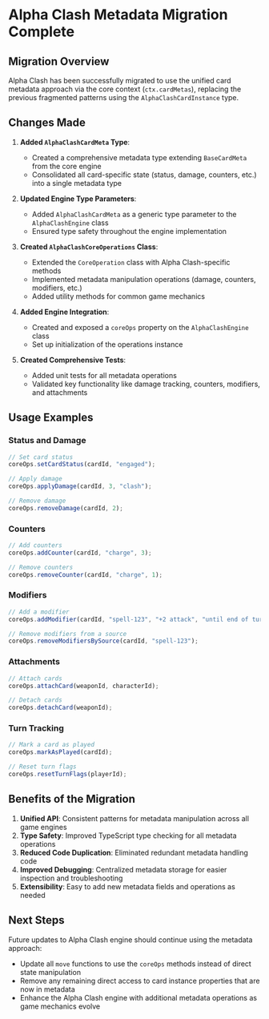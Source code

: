 # Alpha Clash Metadata Migration Complete

## Migration Overview

Alpha Clash has been successfully migrated to use the unified card metadata approach via the core context (`ctx.cardMetas`), replacing the previous fragmented patterns using the `AlphaClashCardInstance` type.

## Changes Made

1. **Added `AlphaClashCardMeta` Type**:
   - Created a comprehensive metadata type extending `BaseCardMeta` from the core engine
   - Consolidated all card-specific state (status, damage, counters, etc.) into a single metadata type

2. **Updated Engine Type Parameters**:
   - Added `AlphaClashCardMeta` as a generic type parameter to the `AlphaClashEngine` class
   - Ensured type safety throughout the engine implementation

3. **Created `AlphaClashCoreOperations` Class**:
   - Extended the `CoreOperation` class with Alpha Clash-specific methods
   - Implemented metadata manipulation operations (damage, counters, modifiers, etc.)
   - Added utility methods for common game mechanics

4. **Added Engine Integration**:
   - Created and exposed a `coreOps` property on the `AlphaClashEngine` class
   - Set up initialization of the operations instance

5. **Created Comprehensive Tests**:
   - Added unit tests for all metadata operations
   - Validated key functionality like damage tracking, counters, modifiers, and attachments

## Usage Examples

### Status and Damage

```typescript
// Set card status
coreOps.setCardStatus(cardId, "engaged");

// Apply damage
coreOps.applyDamage(cardId, 3, "clash");

// Remove damage
coreOps.removeDamage(cardId, 2);
```

### Counters

```typescript
// Add counters
coreOps.addCounter(cardId, "charge", 3);

// Remove counters
coreOps.removeCounter(cardId, "charge", 1);
```

### Modifiers

```typescript
// Add a modifier
coreOps.addModifier(cardId, "spell-123", "+2 attack", "until end of turn");

// Remove modifiers from a source
coreOps.removeModifiersBySource(cardId, "spell-123");
```

### Attachments

```typescript
// Attach cards
coreOps.attachCard(weaponId, characterId);

// Detach cards
coreOps.detachCard(weaponId);
```

### Turn Tracking

```typescript
// Mark a card as played
coreOps.markAsPlayed(cardId);

// Reset turn flags
coreOps.resetTurnFlags(playerId);
```

## Benefits of the Migration

1. **Unified API**: Consistent patterns for metadata manipulation across all game engines
2. **Type Safety**: Improved TypeScript type checking for all metadata operations
3. **Reduced Code Duplication**: Eliminated redundant metadata handling code
4. **Improved Debugging**: Centralized metadata storage for easier inspection and troubleshooting
5. **Extensibility**: Easy to add new metadata fields and operations as needed

## Next Steps

Future updates to Alpha Clash engine should continue using the metadata approach:

- Update all `move` functions to use the `coreOps` methods instead of direct state manipulation
- Remove any remaining direct access to card instance properties that are now in metadata
- Enhance the Alpha Clash engine with additional metadata operations as game mechanics evolve 